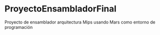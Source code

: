 # ProyectoEnsambladorFinal
Proyecto de ensamblador arquitectura Mips usando Mars como entorno de programación
